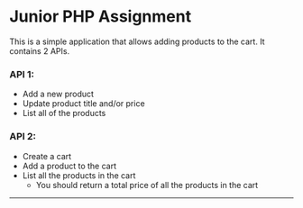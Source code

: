 # Junior PHP Assignment 

This is a simple application that allows adding products to the cart. It contains 2 APIs.

### API 1:
* Add a new product
* Update product title and/or price
* List all of the products

### API 2: 
* Create a cart
* Add a product to the cart
* List all the products in the cart
    * You should return a total price of all the products in the cart

<hr>
